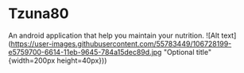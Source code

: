 # Tzuna80
An android application that help you maintain your nutrition.
![Alt text](https://user-images.githubusercontent.com/55783449/106728199-e5759700-6614-11eb-9645-784a15dec89d.jpg "Optional title" {width=200px height=40px}))
